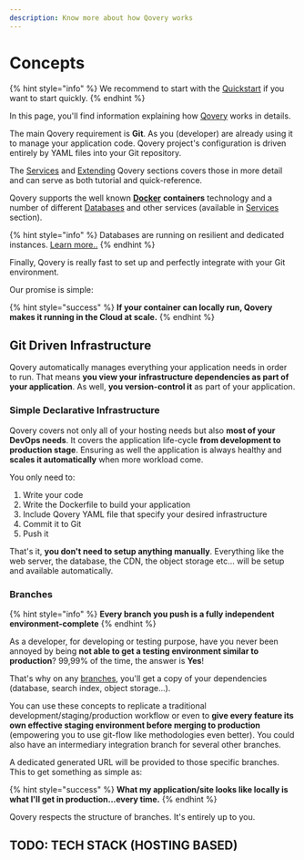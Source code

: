 ```yaml
---
description: Know more about how Qovery works
---
```


# Concepts

{% hint style="info" %}
We recommend to start with the [Quickstart](quickstart/sign-up/) if you want to start quickly.
{% endhint %}

In this page, you'll find information explaining how [Qovery](https://www.qovery.com) works in details.

The main Qovery requirement is **Git**. As you \(developer\) are already using it to manage your application code. Qovery project's configuration is driven entirely by YAML files into your Git repository.

The [Services](services-1/network/) and [Extending](extending-qovery/branches.md) Qovery sections covers those in more detail and can serve as both tutorial and quick-reference.

Qovery supports the well known [**Docker**](https://www.docker.com/) **containers** technology and a number of different [Databases](services-1/databases/) and other services \(available in [Services](services-1/network/) section\).

{% hint style="info" %}
Databases are running on resilient and dedicated instances. [Learn more..](services-1/databases/)
{% endhint %}

Finally, Qovery is really fast to set up and perfectly integrate with your Git environment.

Our promise is simple:

{% hint style="success" %}
**If your container can locally run, Qovery makes it running in the Cloud at scale.**
{% endhint %}

## Git Driven Infrastructure

Qovery automatically manages everything your application needs in order to run. That means **you view your infrastructure dependencies as part of your application**. As well, **you version-control it** as part of your application.

### Simple Declarative Infrastructure <a id="infrastructure-as-code"></a>

Qovery covers not only all of your hosting needs but also **most of your DevOps needs**. It covers the application life-cycle **from development to production stage**. Ensuring as well the application is always healthy and **scales it automatically** when more workload come.

You only need to:

1. Write your code
2. Write the Dockerfile to build your application
3. Include Qovery YAML file that specify your desired infrastructure
4. Commit it to Git
5. Push it

That's it, **you don't need to setup anything manually**. Everything like the web server, the database, the CDN, the object storage etc... will be setup and available automatically.

### Branches

{% hint style="info" %}
**Every branch you push is a fully independent environment-complete**
{% endhint %}

As a developer, for developing or testing purpose, have you never been annoyed by being **not able to get a testing environment similar to production**? 99,99% of the time, the answer is **Yes**!

That's why on any [branches](extending-qovery/branches.md), you'll get a copy of your dependencies \(database, search index, object storage...\).

You can use these concepts to replicate a traditional development/staging/production workflow or even to **give every feature its own effective staging environment before merging to production** \(empowering you to use git-flow like methodologies even better\). You could also have an intermediary integration branch for several other branches.

A dedicated generated URL will be provided to those specific branches. This to get something as simple as:

{% hint style="success" %}
**What my application/site looks like locally is what I'll get in production...every time.**
{% endhint %}

Qovery respects the structure of branches. It's entirely up to you.

## TODO: TECH STACK \(HOSTING BASED\)

